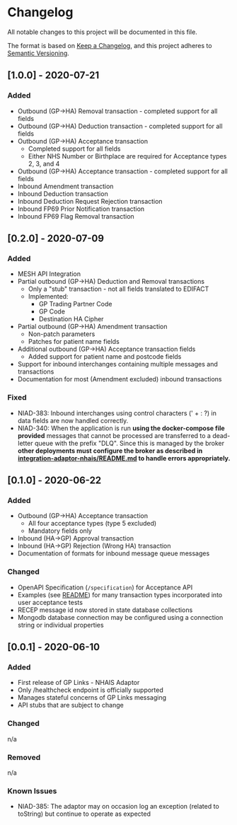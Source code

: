 # Changelog
All notable changes to this project will be documented in this file.

The format is based on [Keep a Changelog](https://keepachangelog.com/en/1.0.0/),
and this project adheres to [Semantic Versioning](https://semver.org/spec/v2.0.0.html).

## [1.0.0] - 2020-07-21

### Added

- Outbound (GP->HA) Removal transaction - completed support for all fields
- Outbound (GP->HA) Deduction transaction - completed support for all fields
- Outbound (GP->HA) Acceptance transaction
    - Completed support for all fields
    - Either NHS Number or Birthplace are required for Acceptance types 2, 3, and 4
- Outbound (GP->HA) Acceptance transaction - completed support for all fields
- Inbound Amendment transaction
- Inbound Deduction transaction
- Inbound Deduction Request Rejection transaction
- Inbound FP69 Prior Notification transaction
- Inbound FP69 Flag Removal transaction

## [0.2.0] - 2020-07-09

### Added

- MESH API Integration
- Partial outbound (GP->HA) Deduction and Removal transactions
    - Only a "stub" transaction - not all fields translated to EDIFACT
    - Implemented:
        - GP Trading Partner Code
        - GP Code
        - Destination HA Cipher
- Partial outbound (GP->HA) Amendment transaction
    - Non-patch parameters
    - Patches for patient name fields
- Additional outbound (GP->HA) Acceptance transaction fields
    - Added support for patient name and postcode fields
- Support for inbound interchanges containing multiple messages and transactions
- Documentation for most (Amendment excluded) inbound transactions

### Fixed
- NIAD-383: Inbound interchanges using control characters (' + : ?) in data fields are now handled correctly.
- NIAD-340: When the application is run **using the docker-compose file provided** messages that cannot be processed are
    transferred to a dead-letter queue with the prefix "DLQ". Since this is managed by the broker __other deployments 
    must configure the broker as described in 
    [integration-adaptor-nhais/README.md](https://github.com/nhsconnect/integration-adaptor-nhais/blob/develop/README.md) 
    to handle errors appropriately.__
    
## [0.1.0] - 2020-06-22

### Added
- Outbound (GP->HA) Acceptance transaction
    - All four acceptance types (type 5 excluded)
    - Mandatory fields only
- Inbound (HA->GP) Approval transaction
- Inbound (HA->GP) Rejection (Wrong HA) transaction
- Documentation of formats for inbound message queue messages

### Changed
- OpenAPI Specification (`/specification`) for Acceptance API
- Examples (see [README](./README.md)) for many transaction types incorporated into user acceptance tests
- RECEP message id now stored in state database collections
- Mongodb database connection may be configured using a connection string or individual properties

## [0.0.1] - 2020-06-10
### Added
- First release of GP Links - NHAIS Adaptor
- Only /healthcheck endpoint is officially supported
- Manages stateful concerns of GP Links messaging
- API stubs that are subject to change

### Changed
n/a

### Removed
n/a

### Known Issues
- NIAD-385: The adaptor may on occasion log an exception (related to toString) but continue to operate as expected
